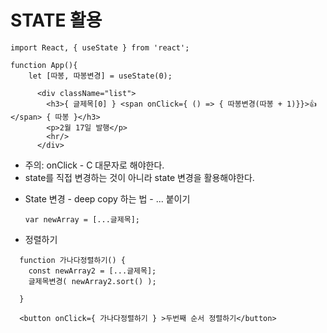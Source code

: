 # STATE 활용



```
import React, { useState } from 'react';

function App(){
	let [따봉, 따봉변경] = useState(0);

      <div className="list">
        <h3>{ 글제목[0] } <span onClick={ () => { 따봉변경(따봉 + 1)}}>👍</span> { 따봉 }</h3>
        <p>2월 17일 발행</p>
        <hr/>
      </div>
```

* 주의:  onClick  - C 대문자로 해야한다.
* state를 직접 변경하는 것이 아니라 state 변경을 활용해야한다.



- State 변경 - deep copy 하는 법 - ... 붙이기

  ```
  var newArray = [...글제목];
  ```

  

- 정렬하기

```
  function 가나다정렬하기() {
    const newArray2 = [...글제목];
    글제목변경( newArray2.sort() );
      
  }
  
  <button onClick={ 가나다정렬하기 } >두번째 순서 정렬하기</button>

```

